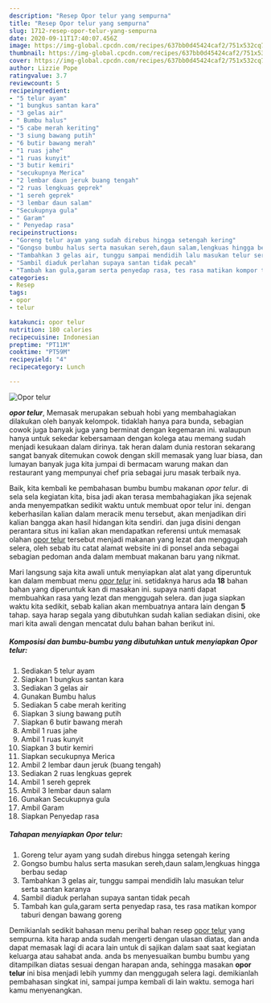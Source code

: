 ```yaml
---
description: "Resep Opor telur yang sempurna"
title: "Resep Opor telur yang sempurna"
slug: 1712-resep-opor-telur-yang-sempurna
date: 2020-09-11T17:40:07.456Z
image: https://img-global.cpcdn.com/recipes/637bb0d45424caf2/751x532cq70/opor-telur-foto-resep-utama.jpg
thumbnail: https://img-global.cpcdn.com/recipes/637bb0d45424caf2/751x532cq70/opor-telur-foto-resep-utama.jpg
cover: https://img-global.cpcdn.com/recipes/637bb0d45424caf2/751x532cq70/opor-telur-foto-resep-utama.jpg
author: Lizzie Pope
ratingvalue: 3.7
reviewcount: 5
recipeingredient:
- "5 telur ayam"
- "1 bungkus santan kara"
- "3 gelas air"
- " Bumbu halus"
- "5 cabe merah keriting"
- "3 siung bawang putih"
- "6 butir bawang merah"
- "1 ruas jahe"
- "1 ruas kunyit"
- "3 butir kemiri"
- "secukupnya Merica"
- "2 lembar daun jeruk buang tengah"
- "2 ruas lengkuas geprek"
- "1 sereh geprek"
- "3 lembar daun salam"
- "Secukupnya gula"
- " Garam"
- " Penyedap rasa"
recipeinstructions:
- "Goreng telur ayam yang sudah direbus hingga setengah kering"
- "Gongso bumbu halus serta masukan sereh,daun salam,lengkuas hingga berbau sedap"
- "Tambahkan 3 gelas air, tunggu sampai mendidih lalu masukan telur serta santan karanya"
- "Sambil diaduk perlahan supaya santan tidak pecah"
- "Tambah kan gula,garam serta penyedap rasa, tes rasa matikan kompor taburi dengan bawang goreng"
categories:
- Resep
tags:
- opor
- telur

katakunci: opor telur 
nutrition: 180 calories
recipecuisine: Indonesian
preptime: "PT11M"
cooktime: "PT59M"
recipeyield: "4"
recipecategory: Lunch

---
```



![Opor telur](https://img-global.cpcdn.com/recipes/637bb0d45424caf2/751x532cq70/opor-telur-foto-resep-utama.jpg)

<b><i>opor telur</i></b>, Memasak merupakan sebuah hobi yang membahagiakan dilakukan oleh banyak kelompok. tidaklah hanya para bunda, sebagian cowok juga banyak juga yang berminat dengan kegemaran ini. walaupun hanya untuk sekedar kebersamaan dengan kolega atau memang sudah menjadi kesukaan dalam dirinya. tak heran dalam dunia restoran sekarang sangat banyak ditemukan cowok dengan skill memasak yang luar biasa, dan lumayan banyak juga kita jumpai di bermacam warung makan dan restaurant yang mempunyai chef pria sebagai juru masak terbaik nya.



Baik, kita kembali ke pembahasan bumbu bumbu makanan <i>opor telur</i>. di sela sela kegiatan kita, bisa jadi akan terasa membahagiakan jika sejenak anda menyempatkan sedikit waktu untuk membuat opor telur ini. dengan keberhasilan kalian dalam meracik menu tersebut, akan menjadikan diri kalian bangga akan hasil hidangan kita sendiri. dan juga disini dengan perantara situs ini kalian akan mendapatkan referensi untuk memasak olahan <u>opor telur</u> tersebut menjadi makanan yang lezat dan menggugah selera, oleh sebab itu catat alamat website ini di ponsel anda sebagai sebagian pedoman anda dalam membuat makanan baru yang nikmat.


Mari langsung saja kita awali untuk menyiapkan alat alat yang diperuntuk kan dalam membuat menu <u><i>opor telur</i></u> ini. setidaknya harus ada <b>18</b> bahan bahan yang diperuntuk kan di masakan ini. supaya nanti dapat membuahkan rasa yang lezat dan menggugah selera. dan juga siapkan waktu kita sedikit, sebab kalian akan membuatnya antara lain dengan <b>5</b> tahap. saya harap segala yang dibutuhkan sudah kalian sediakan disini, oke mari kita awali dengan mencatat dulu bahan bahan berikut ini.

<!--inarticleads1-->

##### Komposisi dan bumbu-bumbu yang dibutuhkan untuk menyiapkan Opor telur:

1. Sediakan 5 telur ayam
1. Siapkan 1 bungkus santan kara
1. Sediakan 3 gelas air
1. Gunakan  Bumbu halus
1. Sediakan 5 cabe merah keriting
1. Siapkan 3 siung bawang putih
1. Siapkan 6 butir bawang merah
1. Ambil 1 ruas jahe
1. Ambil 1 ruas kunyit
1. Siapkan 3 butir kemiri
1. Siapkan secukupnya Merica
1. Ambil 2 lembar daun jeruk (buang tengah)
1. Sediakan 2 ruas lengkuas geprek
1. Ambil 1 sereh geprek
1. Ambil 3 lembar daun salam
1. Gunakan Secukupnya gula
1. Ambil  Garam
1. Siapkan  Penyedap rasa




<!--inarticleads2-->

##### Tahapan menyiapkan Opor telur:

1. Goreng telur ayam yang sudah direbus hingga setengah kering
1. Gongso bumbu halus serta masukan sereh,daun salam,lengkuas hingga berbau sedap
1. Tambahkan 3 gelas air, tunggu sampai mendidih lalu masukan telur serta santan karanya
1. Sambil diaduk perlahan supaya santan tidak pecah
1. Tambah kan gula,garam serta penyedap rasa, tes rasa matikan kompor taburi dengan bawang goreng




Demikianlah sedikit bahasan menu perihal bahan resep <u>opor telur</u> yang sempurna. kita harap anda sudah mengerti dengan ulasan diatas, dan anda dapat memasak lagi di acara lain untuk di sajikan dalam saat saat kegiatan keluarga atau sahabat anda. anda bs menyesuaikan bumbu bumbu yang ditampilkan diatas sesuai dengan harapan anda, sehingga masakan <b>opor telur</b> ini bisa menjadi lebih yummy dan menggugah selera lagi. demikianlah pembahasan singkat ini, sampai jumpa kembali di lain waktu. semoga hari kamu menyenangkan.
